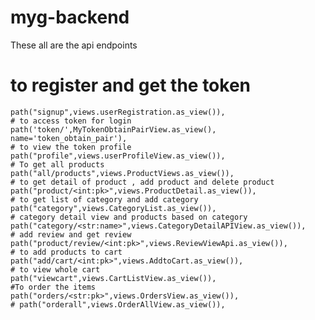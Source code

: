 # myg-backend
These all are the api endpoints

 # to register and get the token
    path("signup",views.userRegistration.as_view()),
    # to access token for login
    path('token/',MyTokenObtainPairView.as_view(), name='token_obtain_pair'),
    # to view the token profile
    path("profile",views.userProfileView.as_view()),
    # To get all products
    path("all/products",views.ProductViews.as_view()),
    # to get detail of product , add product and delete product
    path("product/<int:pk>",views.ProductDetail.as_view()),
    # to get list of category and add category
    path("category",views.CategoryList.as_view()),
    # category detail view and products based on category
    path("category/<str:name>",views.CategoryDetailAPIView.as_view()),
    # add review and get review
    path("product/review/<int:pk>",views.ReviewViewApi.as_view()), 
    # to add products to cart
    path("add/cart/<int:pk>",views.AddtoCart.as_view()),
    # to view whole cart
    path("viewcart",views.CartListView.as_view()),
    #To order the items
    path("orders/<str:pk>",views.OrdersView.as_view()),
    # path("orderall",views.OrderAllView.as_view()),
